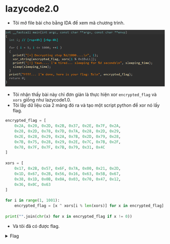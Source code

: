 # lazycode2.0

- Tôi mở file bài cho bằng IDA để xem mã chương trình.

![img1](./images/scr1.png)
- Tôi nhận thấy bài này chỉ đơn giản là thực hiện xor `encrypted_flag` và `xors` giống như lazycode1.0.
- Tôi lấy dữ liệu của 2 mảng đó ra và tạo một script python để xor nó lấy flag.

``` python
encrypted_flag = [
    0x2A, 0x20, 0x2D, 0x2B, 0x37, 0x2E, 0x7F, 0x2A,
    0x28, 0x2D, 0x78, 0x7D, 0x7A, 0x28, 0x2D, 0x29,
    0x2E, 0x28, 0x29, 0x2A, 0x7B, 0x2D, 0x79, 0x28,
    0x7B, 0x75, 0x28, 0x29, 0x2E, 0x7C, 0x7B, 0x2F,
    0x78, 0x7F, 0x7F, 0x7B, 0x79, 0x31, 0x4C
]

xors = [
    0x17, 0x2B, 0x57, 0x6F, 0x7A, 0x00, 0x21, 0x2D,
    0x1D, 0x67, 0x2B, 0x56, 0x16, 0x63, 0x5B, 0x67,
    0x38, 0x1D, 0x0B, 0x0A, 0x03, 0x70, 0x47, 0x12,
    0x36, 0x0C, 0x63
]

for i in range(1, 1001):
    encrypted_flag = [x ^ xors[i % len(xors)] for x in encrypted_flag]

print("".join(chr(x) for x in encrypted_flag if x != 0))
```
- Và tôi đã có được flag.

<details>
<summary style="cursor: pointer">Flag</summary>

```
flag{b3fda416daebdef7a5d79deb07c43375}
```
</details>